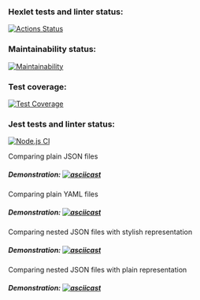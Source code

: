 ### Hexlet tests and linter status:
[![Actions Status](https://github.com/SkyAjax/frontend-project-46/workflows/hexlet-check/badge.svg)](https://github.com/SkyAjax/frontend-project-46/actions)

### Maintainability status:
[![Maintainability](https://api.codeclimate.com/v1/badges/c9783b49d02082d020e6/maintainability)](https://codeclimate.com/github/SkyAjax/frontend-project-46/maintainability)

### Test coverage:
[![Test Coverage](https://api.codeclimate.com/v1/badges/c9783b49d02082d020e6/test_coverage)](https://codeclimate.com/github/SkyAjax/frontend-project-46/test_coverage)

### Jest tests and linter status:
[![Node.js CI](https://github.com/SkyAjax/frontend-project-46/actions/workflows/node.js.yml/badge.svg)](https://github.com/SkyAjax/frontend-project-46/actions/workflows/node.js.yml)

Comparing plain JSON files
##### Demonstration: [![asciicast](https://asciinema.org/a/o2HsPXIPUJe3Sb2tcZLdIDc4j.svg)](https://asciinema.org/a/o2HsPXIPUJe3Sb2tcZLdIDc4j) 

Comparing plain YAML files
##### Demonstration: [![asciicast](https://asciinema.org/a/skbufBIKBfHJZcF09wBqHblAv.svg)](https://asciinema.org/a/skbufBIKBfHJZcF09wBqHblAv) 

Comparing nested JSON files with stylish representation
##### Demonstration: [![asciicast](https://asciinema.org/a/VSiTBqoDqG0cGYbvRZvPxEpb4.svg)](https://asciinema.org/a/VSiTBqoDqG0cGYbvRZvPxEpb4)

Comparing nested JSON files with plain representation
##### Demonstration: [![asciicast](https://asciinema.org/a/ygnXjYjhFD8ynlHSyClbrjvRS.svg)](https://asciinema.org/a/ygnXjYjhFD8ynlHSyClbrjvRS)